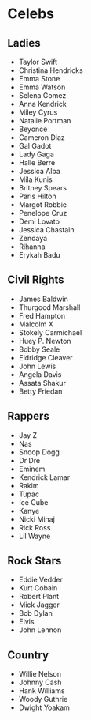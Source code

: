 # Celebs

## Ladies

* Taylor Swift
* Christina Hendricks
* Emma Stone
* Emma Watson
* Selena Gomez
* Anna Kendrick
* Miley Cyrus
* Natalie Portman
* Beyonce
* Cameron Diaz
* Gal Gadot
* Lady Gaga
* Halle Berre
* Jessica Alba
* Mila Kunis
* Britney Spears
* Paris Hilton
* Margot Robbie
* Penelope Cruz
* Demi Lovato
* Jessica Chastain
* Zendaya
* Rihanna
* Erykah Badu

## Civil Rights

* James Baldwin
* Thurgood Marshall
* Fred Hampton
* Malcolm X
* Stokely Carmichael
* Huey P. Newton
* Bobby Seale
* Eldridge Cleaver
* John Lewis
* Angela Davis
* Assata Shakur
* Betty Friedan

## Rappers

* Jay Z
* Nas
* Snoop Dogg
* Dr Dre
* Eminem
* Kendrick Lamar
* Rakim
* Tupac
* Ice Cube
* Kanye
* Nicki Minaj
* Rick Ross
* Lil Wayne

## Rock Stars

* Eddie Vedder
* Kurt Cobain
* Robert Plant
* Mick Jagger
* Bob Dylan
* Elvis
* John Lennon

## Country

* Willie Nelson
* Johnny Cash
* Hank Williams
* Woody Guthrie
* Dwight Yoakam
